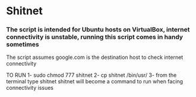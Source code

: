 # Shitnet

### The script is intended for Ubuntu hosts on VirtualBox, internet connectivity is unstable, running this script comes in handy sometimes


The script assumes google.com is the destination host to check internet connectivity

TO RUN
1- sudo chmod 777 shitnet 
2- cp shitnet /bin/usr/
3- from the terminal type shitnet 
shitnet will become a command to run when facing connectivity issues
